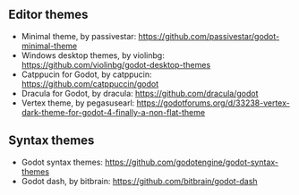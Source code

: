 ## Editor themes

- Minimal theme, by passivestar: https://github.com/passivestar/godot-minimal-theme
- Windows desktop themes, by violinbg: https://github.com/violinbg/godot-desktop-themes
- Catppucin for Godot, by catppucin: https://github.com/catppuccin/godot
- Dracula for Godot, by dracula: https://github.com/dracula/godot
- Vertex theme, by pegasusearl: https://godotforums.org/d/33238-vertex-dark-theme-for-godot-4-finally-a-non-flat-theme

## Syntax themes

- Godot syntax themes: https://github.com/godotengine/godot-syntax-themes
- Godot dash, by bitbrain: https://github.com/bitbrain/godot-dash

